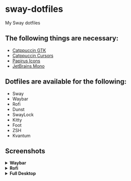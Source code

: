 # sway-dotfiles
My Sway dotfiles

## The following things are necessary:
- [Catppuccin GTK](https://github.com/catppuccin/gtk)
- [Catppuccin Cursors](https://github.com/catppuccin/cursors)
- [Papirus Icons](https://github.com/PapirusDevelopmentTeam/papirus-icon-theme)
- [JetBrains Mono](https://github.com/ryanoasis/nerd-fonts/releases/download/v3.1.1/JetBrainsMono.zip)

## Dotfiles are available for the following:
- Sway 
- Waybar 
- Rofi
- Dunst 
- SwayLock 
- Kitty
- Foot
- ZSH
- Kvantum 

## Screenshots

<details>
<summary><b>Waybar</b></summary>
<img src="screenshots/waybar-style1.png"/>
<img src="screenshots/waybar-style2.png"/>
</details>

<details>
<summary><b>Rofi</b></summary>
<img src="screenshots/rofi-basic.png"/>
<img src="screenshots/rofi-deathemonic.png"/>
</details>

<details>
<summary><b>Full Desktop</b></summary>
<img src="screenshots/full-desktop1.png"/>
<img src="screenshots/full-desktop2.png"/>
<img src="screenshots/full-desktop3.png"/>
<img src="screenshots/full-desktop4.png"/>
<img src="screenshots/full-desktop5.png"/>
<img src="screenshots/full-desktop6.png"/>
<img src="screenshots/full-desktop7.png"/>
</details>
